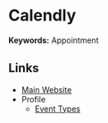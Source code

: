 # Calendly

**Keywords:** Appointment

## Links

- [Main Website](https://calendly.com)
- Profile
  - [Event Types](https://calendly.com/event_types/user/me)

<!--
30' Virtual Coffee - Company - Bruno Wego
30-min-virtual-coffee
-->

<!--
https://github.com/tcampb/react-calendly
-->

